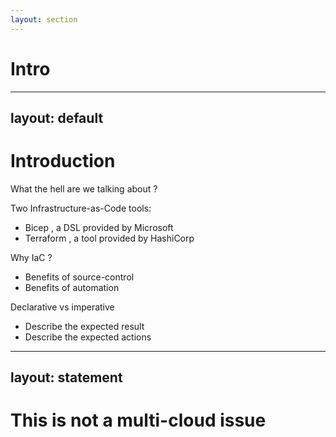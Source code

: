 ```yaml
---
layout: section
---
```


# Intro

---
layout: default
---

# Introduction
What the hell are we talking about ? <twemojithinking-face />

<v-click>

Two Infrastructure-as-Code tools:
* Bicep <twemoji-mechanical-arm />, a DSL provided by Microsoft
* Terraform <logos-terraform-icon />, a tool provided by HashiCorp

</v-click>

<v-click>

Why IaC ?
- Benefits of source-control
- Benefits of automation 

</v-click>

<v-click>

Declarative vs imperative
- Describe the expected result
- Describe the expected actions

</v-click>

---
layout: statement
---

# This is not a multi-cloud issue

<!-- 
- What are Bicep & Terraform (IaC, Imperative, ...)
- The similarities (syntax lookalike, commands, ...)
-->


